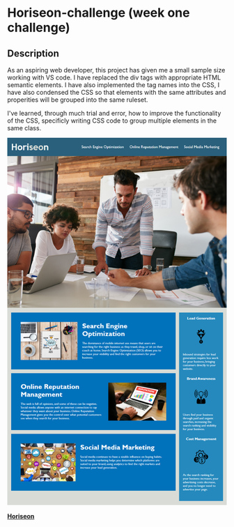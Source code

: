 # Horiseon-challenge (week one challenge)

## Description

As an aspiring web developer, this project has given me a small sample size working with VS code.  I have replaced the div tags with appropriate HTML semantic elements.  I have also implemented the tag names into the CSS, I have also condensed the CSS so that elements with the same attributes and properities will be grouped into the same ruleset.  

I've learned, through much trial and error, how to improve the functionality of the CSS, specificly writing CSS code to group multiple elements in the same class.

![Horiseon Screenshot](./horiseon-screenshot.png?raw=true "Horiseon Screenshot")

**[Horiseon](https://stevehondl.github.io/horiseon-challenge/)**